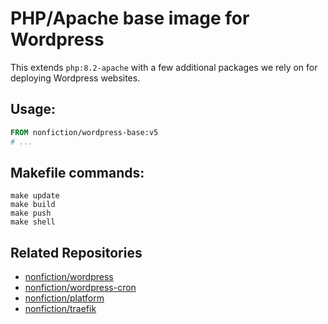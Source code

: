 # PHP/Apache base image for Wordpress

This extends `php:8.2-apache` with a few additional packages we rely on for
deploying Wordpress websites.

## Usage:

```dockerfile
FROM nonfiction/wordpress-base:v5
# ...
```

## Makefile commands:  

```
make update
make build
make push
make shell
```

## Related Repositories

- [nonfiction/wordpress](https://github.com/nonfiction/wordpress)
- [nonfiction/wordpress-cron](https://github.com/nonfiction/wordpress-cron)
- [nonfiction/platform](https://github.com/nonfiction/platform)
- [nonfiction/traefik](https://github.com/nonfiction/traefik)
